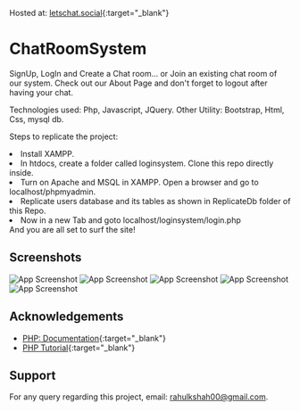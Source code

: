 
Hosted at: [letschat.social](http://www.letschat.social){:target="_blank"}

# ChatRoomSystem

SignUp, LogIn and Create a Chat room... or Join an existing chat room of our system. Check out our About Page and don't forget to logout after having your chat.


Technologies used: Php, Javascript, JQuery. Other Utility: Bootstrap, Html, Css, mysql db.


Steps to replicate the project: <li>Install XAMPP.</li><li>In htdocs, create a folder called loginsystem. Clone this repo directly inside.</li> <li>Turn on Apache and MSQL in XAMPP. Open a browser and go to localhost/phpmyadmin.</li> <li>Replicate users database and its tables as shown in ReplicateDb folder of this Repo.</li> <li>Now in a new Tab and goto localhost/loginsystem/login.php</li> And you are all set to surf the site!

## Screenshots

![App Screenshot](https://d1vg9wkrun3t3k.cloudfront.net/users/5edb2893-05a4-44db-a779-b6d26b6657e7/forever_files/a026e801-7d0e-4c97-83a4-85a8e1e07755/original.png?format=jpg&width=1920&height=1080&quality=85)
![App Screenshot](https://d1vg9wkrun3t3k.cloudfront.net/users/5edb2893-05a4-44db-a779-b6d26b6657e7/forever_files/26ca0018-b55f-4c20-81ca-1233f307a188/original.png?format=jpg&width=1920&height=1080&quality=85)
![App Screenshot](https://d1vg9wkrun3t3k.cloudfront.net/users/5edb2893-05a4-44db-a779-b6d26b6657e7/forever_files/0fb92abd-9d9b-4a4c-a34e-e8631fb1fac0/original.png?format=jpg&width=1920&height=1080&quality=85)
![App Screenshot](https://d1vg9wkrun3t3k.cloudfront.net/users/5edb2893-05a4-44db-a779-b6d26b6657e7/forever_files/795cfc8a-2a5e-46d8-bdb8-f8a6875e05a8/original.png?format=jpg&width=1920&height=1080&quality=85)
![App Screenshot](https://d1vg9wkrun3t3k.cloudfront.net/users/5edb2893-05a4-44db-a779-b6d26b6657e7/forever_files/e5c46a14-835a-4a32-ac59-7246483d6407/original.png?format=jpg&width=1920&height=1080&quality=85)


## Acknowledgements

 - [PHP: Documentation](https://www.php.net/docs.php){:target="_blank"}
 - [PHP Tutorial](https://www.w3schools.com/php/){:target="_blank"}


## Support

For any query regarding this project, email: rahulkshah00@gmail.com.

